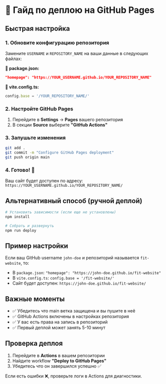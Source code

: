 # 🚀 Гайд по деплою на GitHub Pages

## Быстрая настройка

### 1. Обновите конфигурацию репозитория

Замените `USERNAME` и `REPOSITORY_NAME` на ваши данные в следующих файлах:

**📄 package.json:**
```json
"homepage": "https://YOUR_USERNAME.github.io/YOUR_REPOSITORY_NAME"
```

**📄 vite.config.ts:**
```typescript
config.base = '/YOUR_REPOSITORY_NAME/'
```

### 2. Настройте GitHub Pages

1. Перейдите в **Settings** → **Pages** вашего репозитория
2. В секции **Source** выберите **"GitHub Actions"**

### 3. Запушьте изменения

```bash
git add .
git commit -m "Configure GitHub Pages deployment"
git push origin main
```

### 4. Готово! 🎉

Ваш сайт будет доступен по адресу:
`https://YOUR_USERNAME.github.io/YOUR_REPOSITORY_NAME/`

## Альтернативный способ (ручной деплой)

```bash
# Установить зависимости (если еще не установлены)
npm install

# Собрать и развернуть
npm run deploy
```

## Пример настройки

Если ваш GitHub username `john-doe` и репозиторий называется `fit-website`, то:

- В `package.json`: `"homepage": "https://john-doe.github.io/fit-website"`
- В `vite.config.ts`: `config.base = '/fit-website/'`
- Сайт будет доступен: `https://john-doe.github.io/fit-website/`

## Важные моменты

- ✅ Убедитесь что main ветка защищена и вы пушите в неё
- ✅ GitHub Actions включены в настройках репозитория
- ✅ У вас есть права на запись в репозиторий
- ✅ Первый деплой может занять 5-10 минут

## Проверка деплоя

1. Перейдите в **Actions** в вашем репозитории
2. Найдите workflow **"Deploy to GitHub Pages"**
3. Убедитесь что он завершился успешно ✅

Если есть ошибки ❌, проверьте логи в Actions для диагностики. 